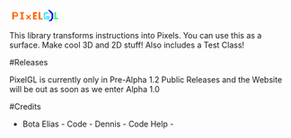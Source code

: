 ![PixelLogo](https://github.com/ItzEliasz/PixelGL/blob/master/pixGLl.png)

This library transforms instructions into Pixels. You can use this as a surface. Make cool 3D and 2D stuff!
Also includes a Test Class!

#Releases

PixelGL is currently only in Pre-Alpha 1.2
Public Releases and the Website will be out as soon as we enter Alpha 1.0

#Credits

- Bota Elias - Code -
Dennis - Code Help -
